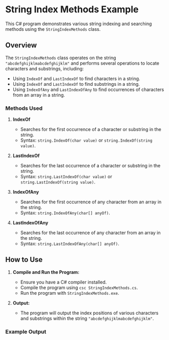 # String Index Methods Example

This C# program demonstrates various string indexing and searching methods using the `StringIndexMethods` class.

## Overview

The `StringIndexMethods` class operates on the string `"abcdefghijklmabcdefghijklm"` and performs several operations to locate characters and substrings, including:

- Using `IndexOf` and `LastIndexOf` to find characters in a string.
- Using `IndexOf` and `LastIndexOf` to find substrings in a string.
- Using `IndexOfAny` and `LastIndexOfAny` to find occurrences of characters from an array in a string.

### Methods Used

1. **IndexOf**
   - Searches for the first occurrence of a character or substring in the string.
   - Syntax: `string.IndexOf(char value)` or `string.IndexOf(string value)`.

2. **LastIndexOf**
   - Searches for the last occurrence of a character or substring in the string.
   - Syntax: `string.LastIndexOf(char value)` or `string.LastIndexOf(string value)`.

3. **IndexOfAny**
   - Searches for the first occurrence of any character from an array in the string.
   - Syntax: `string.IndexOfAny(char[] anyOf)`.

4. **LastIndexOfAny**
   - Searches for the last occurrence of any character from an array in the string.
   - Syntax: `string.LastIndexOfAny(char[] anyOf)`.

## How to Use

1. **Compile and Run the Program:**
   - Ensure you have a C# compiler installed.
   - Compile the program using `csc StringIndexMethods.cs`.
   - Run the program with `StringIndexMethods.exe`.

2. **Output:**
   - The program will output the index positions of various characters and substrings within the string `"abcdefghijklmabcdefghijklm"`.

### Example Output

